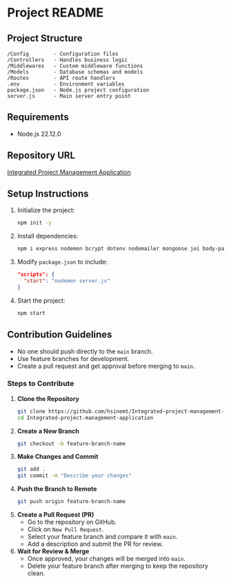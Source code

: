 # Project README 

## Project Structure
``` 
/Config        - Configuration files
/Controllers   - Handles business logic
/Middlewares   - Custom middleware functions
/Models        - Database schemas and models
/Routes        - API route handlers
.env           - Environment variables
package.json   - Node.js project configuration
server.js      - Main server entry point
```

## Requirements  
- Node.js 22.12.0

## Repository URL
[Integrated Project Management Application](https://github.com/hsinemt/Integrated-project-management-application)

## Setup Instructions
1. Initialize the project:
   ```sh
   npm init -y
   ```
2. Install dependencies:
   ```sh
   npm i express nodemon bcrypt dotenv nodemailer mongoose joi body-parser cookie-parser cors jsonwebtoken
   ```
3. Modify `package.json` to include:
   ```json
   "scripts": {
     "start": "nodemon server.js"
   }
   ```
4. Start the project:
   ```sh
   npm start
   ```

## Contribution Guidelines
- No one should push directly to the `main` branch.
- Use feature branches for development.
- Create a pull request and get approval before merging to `main`.

### Steps to Contribute
1. **Clone the Repository**
   ```sh
   git clone https://github.com/hsinemt/Integrated-project-management-application
   cd Integrated-project-management-application
   ```
2. **Create a New Branch**
   ```sh
   git checkout -b feature-branch-name
   ```
3. **Make Changes and Commit**
   ```sh
   git add .
   git commit -m "Describe your changes"
   ```
4. **Push the Branch to Remote**
   ```sh
   git push origin feature-branch-name
   ```
5. **Create a Pull Request (PR)**
   - Go to the repository on GitHub.
   - Click on `New Pull Request`.
   - Select your feature branch and compare it with `main`.
   - Add a description and submit the PR for review.
6. **Wait for Review & Merge**
   - Once approved, your changes will be merged into `main`.
   - Delete your feature branch after merging to keep the repository clean.

